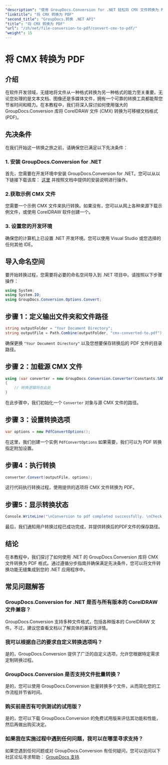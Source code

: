 ```yaml
---
"description": "使用 GroupDocs.Conversion for .NET 轻松将 CMX 文件转换为 PDF 格式。将文件转换功能无缝集成到您的 .NET 应用程序中。"
"linktitle": "将 CMX 转换为 PDF"
"second_title": "GroupDocs.转换 .NET API"
"title": "将 CMX 转换为 PDF"
"url": "/zh/net/file-conversion-to-pdf/convert-cmx-to-pdf/"
"weight": 15
---
```


# 将 CMX 转换为 PDF

## 介绍
在软件开发领域，无缝地将文件从一种格式转换为另一种格式的能力至关重要。无论您处理的是文本文档、图像还是多媒体文件，拥有一个可靠的转换工具都能帮您节省时间和精力。在本教程中，我们将深入探讨如何使用强大的 GroupDocs.Conversion 库将 CorelDRAW 文件 (CMX) 转换为可移植文档格式 (PDF)。
## 先决条件
在我们开始这一转换之旅之前，请确保您已满足以下先决条件：
### 1. 安装 GroupDocs.Conversion for .NET
首先，您需要在开发环境中安装 GroupDocs.Conversion for .NET。您可以从以下链接下载该库： [这里](https://releases.groupdocs.com/conversion/net/) 并按照文档中提供的安装说明进行操作。
### 2.获取示例 CMX 文件
您需要一个示例 CMX 文件来执行转换。如果没有，您可以从网上各种来源下载示例文件，或使用 CorelDRAW 软件创建一个。
### 3. 设置您的开发环境
确保您的计算机上已设置 .NET 开发环境。您可以使用 Visual Studio 或您选择的任何其他 IDE。

## 导入命名空间
要开始转换过程，您需要将必要的命名空间导入到 .NET 项目中。请按照以下步骤操作：

```csharp
using System;
using System.IO;
using GroupDocs.Conversion.Options.Convert;
```
## 步骤 1：定义输出文件夹和文件路径
```csharp
string outputFolder = "Your Document Directory";
string outputFile = Path.Combine(outputFolder, "cmx-converted-to.pdf");
```
确保更换 `"Your Document Directory"` 以及您想要保存转换后的 PDF 文件的目录路径。
## 步骤 2：加载源 CMX 文件
```csharp
using (var converter = new GroupDocs.Conversion.Converter(Constants.SAMPLE_CMX))
{
    // 转换逻辑将在此处
}
```
在此步骤中，我们初始化一个 `Converter` 对象与源 CMX 文件的路径。
## 步骤 3：设置转换选项
```csharp
var options = new PdfConvertOptions();
```
在这里，我们创建一个实例 `PdfConvertOptions` 如果需要，我们可以为 PDF 转换指定附加设置。
## 步骤4：执行转换
```csharp
converter.Convert(outputFile, options);
```
这行代码执行转换过程，使用提供的选项将 CMX 文件转换为 PDF。
## 步骤5：显示转换状态
```csharp
Console.WriteLine("\nConversion to pdf completed successfully. \nCheck output in {0}", outputFolder);
```
最后，我们通知用户转换过程已成功完成，并提供转换后的PDF文件的保存路径。

## 结论
在本教程中，我们探讨了如何使用 .NET 的 GroupDocs.Conversion 库将 CMX 文件转换为 PDF 格式。通过遵循分步指南并确保满足先决条件，您可以将文件转换功能无缝集成到您的 .NET 应用程序中。
## 常见问题解答
### GroupDocs.Conversion for .NET 是否与所有版本的 CorelDRAW 文件兼容？
GroupDocs.Conversion 支持多种文件格式，包括各种版本的 CorelDRAW 文件。不过，建议您查看文档以了解具体的兼容性详情。
### 我可以根据自己的要求自定义转换选项吗？
是的，GroupDocs.Conversion 提供了广泛的自定义选项，允许您根据特定需求定制转换过程。
### GroupDocs.Conversion 是否支持文件批量转换？
是的，您可以使用 GroupDocs.Conversion 批量转换多个文件，从而简化您的工作流程并节省时间。
### 购买前是否有可供测试的试用版？
是的，您可以下载 GroupDocs.Conversion 的免费试用版来评估其功能和性能，然后再做出购买决定。
### 如果我在实施过程中遇到任何问题，我可以在哪里寻求支持？
如果您遇到任何问题或对 GroupDocs.Conversion 有任何疑问，您可以访问以下社区论坛寻求帮助： [GroupDocs 支持](https://forum。groupdocs.com/c/conversion/11).